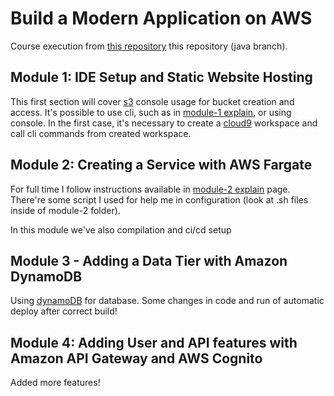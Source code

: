 # Build a Modern Application on AWS

Course execution from [this repository] this repository (java branch).

## Module 1: IDE Setup and Static Website Hosting

This first section will cover [s3] console usage for bucket creation and access.
It's possible to use cli, such as in [module-1 explain], or using console.
In the first case, it's necessary to create a [cloud9] workspace and call cli commands from created workspace.

## Module 2: Creating a Service with AWS Fargate

For full time I follow instructions available in [module-2 explain] page.
There're some script I used for help me in configuration (look at .sh files inside of module-2 folder).

In this module we've also compilation and ci/cd setup

## Module 3 - Adding a Data Tier with Amazon DynamoDB
Using [dynamoDB] for database.
Some changes in code and run of automatic deploy after correct build!

## Module 4: Adding User and API features with Amazon API Gateway and AWS Cognito

Added more features!

<!-- here all links used in the document, please! -->

[this repository]: https://github.com/aws-samples/aws-modern-application-workshop
[s3]: https://s3.console.aws.amazon.com/s3/
[module-1 explain]: https://github.com/aws-samples/aws-modern-application-workshop/tree/java/module-1
[cloud9]: https://eu-west-1.console.aws.amazon.com/cloud9
[module-2 explain]: https://github.com/simonellie/my-aws-modern-application-workshop#my-aws-modern-application-workshop
[dynamoDB]: https://eu-west-1.console.aws.amazon.com/dynamodb